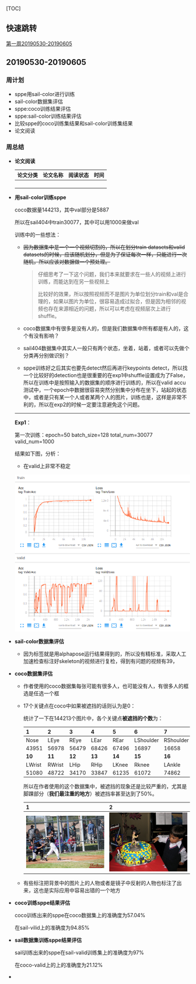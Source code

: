 [TOC]

## 快速跳转

[第一周20190530-20190605](#第一周)



## <span id="第一周">20190530-20190605</span>

### 周计划

- sppe用sail-color进行训练
- sail-color数据集评估
- sppe:coco训练结果评估
- sppe:sail-color训练结果评估
- 比较sppe的coco训练集结果和sail-color训练集结果
- 论文阅读

### 周总结

- **论文阅读**

  | 论文分类 | 论文名称 | 阅读状态 | 时间 |
  | -------- | -------- | -------- | ---- |
  |          |          |          |      |
  |          |          |          |      |
  |          |          |          |      |
  |          |          |          |      |


* **用sail-color训练sppe**

  coco数据量144213，其中val部分是5887

  所以在sail404中train30077，其中可以用1000来做val

  训练中的一些想法：

  * ~~因为数据集中是一个一个视频切割的，所以在划分train datasets和valid datasets的时候，应该随机划分，但是为了保证每次一样，只能进行一次随机，所以应该对数据做一个预处理。~~

    >仔细思考了一下这个问题，我们本来就要求在一些人的视频上进行训练，而能达到在另一些视频上
    >
    >比较好的效果，所以按照视频而不是图片为单位划分train和val是合理的，如果以图片为单位，很容易造成过拟合，但是因为相邻的视频也存在来源相近的问题，所以可以考虑在视频层次上进行shuffle。

  * coco数据集中有很多是没有人的，但是我们数据集中所有都是有人的，这个有没有影响？

  * sail404数据集中其实人一般只有两个状态，坐着，站着，或者可以先做个分类再分别做识别？

  * sppe训练好之后其实也要先detect然后再进行keypoints detect，所以找一个比较好的detection也是很重要的在exp1中shuffle设置成为了False，所以在训练中是按照输入的数据集的顺序进行训练的，所以在valid accu测试中，一个epoch中数据很容易突然分别集中分布在坐下，站起的状态中，或者是只有某一个人或者某两个人的图片，训练也是，这样是非常不利的，所以在exp2的时候一定要注意避免这个问题。

  ****

  **Exp1**：

  第一次训练：epoch=50  batch_size=128  total_num=30077  valid_num=1000

  结果如下图，分析：

  * 在valid上非常不稳定

  ![1559465896165](201906工作记录.assets/1559465896165.png)

* **sail-color数据集评估**

  * 因为标签就是用alphapose运行结果得到的，所以没有精标准，采取人工加速检查标注好skeleton的视频进行复检，得到有问题的视频有39，

* **coco数据集评估**

  * 作者使用的coco数据集每张可能有很多人，也可能没有人，有很多人的框选是任选一个框

  * 17个关键点在coco中如果被遮挡的话则认为是0：

    统计了一下在144213个图片中，各个关键点**被遮挡的个数**为：

    | 1      | 2      | 3      | 4      | 5      | 6         | 7         | 8      | 9         |
    | ------ | ------ | ------ | ------ | ------ | --------- | --------- | ------ | --------- |
    | Nose   | LEye   | REye   | LEar   | REar   | LShoulder | RShoulder | LElbow | RElbow    |
    | 43951  | 56978  | 56479  | 68426  | 67496  | 16897     | 16658     | 42541  | 40907     |
    | **10** | **11** | **12** | **13** | **14** | **15**    | **16**    | **17** | **total** |
    | LWrist | RWrist | LHip   | RHip   | LKnee  | Rknee     | LAnkle    | RAnkle |           |
    | 51080  | 48722  | 34170  | 33847  | 61235  | 61072     | 74862     | 74841  | 144213    |
    
    所以在作者使用的这个数据集中，被遮挡的现象还是比较严重的，尤其是脚踝部分（**我们最注重的地方**）被遮挡率甚至达到了50%。
    
    | 1                                                       | 2                                                       |
    | ------------------------------------------------------- | ------------------------------------------------------- |
    | ![000000089093](201906工作记录.assets/000000089093.jpg) | ![000000390731](201906工作记录.assets/000000390731.jpg) |
  
  * 有些标注把背景中的图片上的人物或者是镜子中反射的人物也标注了出来，这也是实际应用中容易出错的一个地方

* **coco训练sppe结果评估**

  coco训练出来的sppe在coco数据集上的准确度为57.04%

  在sail-vilid上的准确度为94.85%

* **sail数据集训练sppe结果评估**

  sail训练出来的sppe在sail-valid训练集上的准确度为97%

  在coco-valid上的上的准确度为21.12%

* 